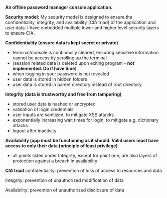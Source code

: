 **An offline password manager console application.**

**Security model:**
My security model is designed to ensure the confidentiality, integrity, and availability (CIA triad) of the application and user data.
I have embedded multiple lower and higher level security layers to ensure CIA.

**Confidentiality (ensure data is kept secret or private)**
- terminal/console is continously cleared, ensuring sensitive information cannot be access by scrolling up the terminal
- (session related data is deleted upon exiting program - **not implemented. Do if have time**)
- when logging in your password is not revealed
- user data is stored in hidden folders 
- user data is stored in parent directory instead of root directory

**Integrity (data is trustworthy and free from tampering)**
- stored user data is hashed or encrypted
- validation of login credentials
- user inputs are sanitized, to mitigate XSS attacks
- exponentially increasing wait times for login, to mitigate e.g. dictionary attacks
- logout after inactivity

**Availability (app must be functioning as it should. Valid users must have access to only their data (principle of least privilege)**
- all points listed under Integrity, except for point one, are also layers of protection against a breach in availability


**CIA triad**
confidentiality: prevention of loss of access to resources and data

Integrity: prevention of unauthorized modification of data

Availability: prevention of unauthorized disclosure of data



